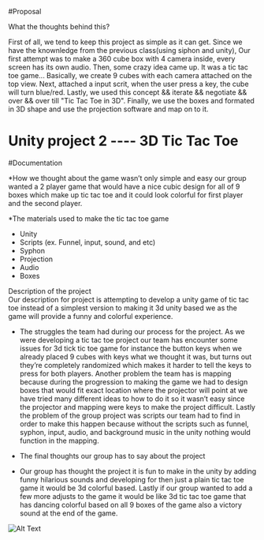 #Proposal

What the thoughts behind this?

First of all, we tend to keep this project as simple as it can get. 
Since we have the knownledge from the previous class(using siphon and unity),
Our first attempt was to make a 360 cube box with 4 camera inside, every screen has its own audio.
Then, some crazy idea came up. It was a tic tac toe game...
Basically, we create 9 cubes with each camera attached on the top view. 
Next, attached a input scrit, when the user press a key, the cube will turn blue/red.
Lastly, we used this concept && iterate && negotiate && over && over till "Tic Tac Toe in 3D".
Finally, we use the boxes and formated in 3D shape and use the projection software and map on to it.

# Unity project 2 ---- 3D Tic Tac Toe

			


#Documentation

*How we thought about the game wasn’t only simple and easy our group wanted a 2 player game that would have a nice cubic design for all of 9 boxes which make up tic tac toe and it could look colorful for first player and the second player.

*The materials used to make the tic tac toe game		
- Unity
- Scripts (ex. Funnel, input, sound, and etc)
- Syphon
- Projection
- Audio
- Boxes

Description of the project 						
Our description for project is attempting to develop a unity game of tic tac toe instead of a simplest version to making it 3d unity based we as the game will provide a funny and colorful experience.

* The struggles the team had during our process for the project.
 As we were developing a tic tac toe project our team has encounter some issues for 3d tick tic toe game for instance the button keys when we already placed 9 cubes with keys what we thought it was, but turns out they’re completely randomized which makes it harder to tell the keys to press for both players. Another problem the team has is mapping because during the progression to making the game we had to design boxes that would fit exact location where the projector will point at we have tried many different ideas to how to do it so it wasn’t easy since the projector and mapping were keys to make the project difficult. Lastly the problem of the group project was scripts our team had to find in order to make this happen because without the scripts such as funnel, syphon, input, audio, and background music in the unity nothing would function in the mapping.

* The final thoughts our group has to say about the project
- Our group has thought the project it is fun to make in the unity by adding funny hilarious sounds and developing for then just a plain tic tac toe game it would be 3d colorful based. Lastly if our group wanted to add a few more adjusts to the game it would be like 3d tic tac toe game that has dancing colorful based on all 9 boxes of the game also a victory sound at the end of the game.


![Alt Text](http://i68.tinypic.com/110gfoy.jpg)
			
